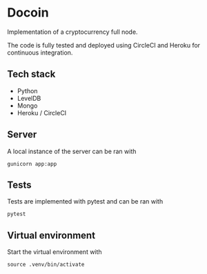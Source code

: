 # Docoin
Implementation of a cryptocurrency full node.

The code is fully tested and deployed using CircleCI and Heroku for continuous integration.

## Tech stack
- Python
- LevelDB
- Mongo
- Heroku / CircleCI

## Server
A local instance of the server can be ran with
```
gunicorn app:app
```

## Tests
Tests are implemented with pytest and can be ran with
```
pytest
```

## Virtual environment
Start the virtual environment with
```
source .venv/bin/activate
```